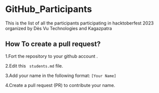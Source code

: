 # GitHub_Participants
This is the list of all the participants participating in hacktoberfest 2023 organized by Dès Vu Technologies and Kagazpatra

## How To create a pull request? 
1.Fort the repository to your github account . 

2.Edit this ` students.md` file. 

3.Add your name in the following format: `[Your Name]` 

4.Create a pull request (PR) to contribute your name.



